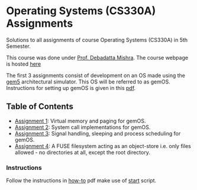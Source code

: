 # Operating Systems (CS330A) Assignments
Solutions to all assignments of course Operating Systems (CS330A) in 5th Semester. 

This course was done under [Prof. Debadatta Mishra](https://www.cse.iitk.ac.in/users/deba/).
The course webpage is hosted [here](https://www.cse.iitk.ac.in/users/deba/cs330/)

The first 3 assignments consist of development on an OS made using the [gem5](http://gem5.org/Main_Page) architectural simulator.
This OS will be referred to as gemOS.
Instructions for setting up gemOS is given in this [pdf](./gemos-howto.pdf).

## Table of Contents
* [Assignment 1](./assignment-1): Virtual memory and paging for gemOS.
* [Assignment 2](./assignment-2): System call implementations for gemOS.
* [Assignment 3](./assignment-3): Signal handling, sleeping and process scheduling for gemOS.
* [Assignment 4](./assignment-4): A FUSE filesystem acting as an object-store i.e. only files allowed - no directories at all, except the root directory.


### Instructions
Follow the instructions in [how-to](./gemos-howto.pdf) pdf make use of [start](./start.sh) script.